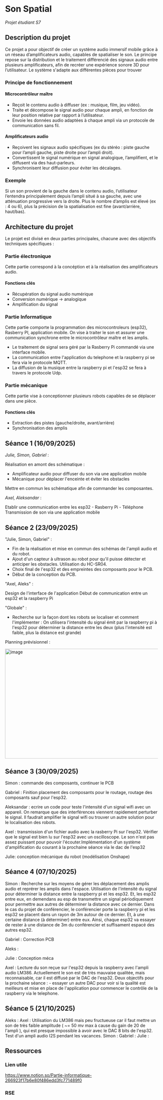 # **Son Spatial**
*Projet étudiant S7*

## Description du projet 

Ce projet a pour objectif de créer un système audio immersif mobile grâce à un réseau d’amplificateurs audio, capables de spatialiser le son. Le principe repose sur la distribution et le traitement différencié des signaux audio entre plusieurs amplificateurs, afin de recréer une expérience sonore 3D pour l’utilisateur. Le système s'adapte aux différentes pièces pour trouver 

### Principe de fonctionnement 

#### Microcontrôleur maître

- Reçoit le contenu audio à diffuser (ex : musique, film, jeu vidéo).
- Traite et décompose le signal audio pour chaque ampli, en fonction de leur position relative par rapport à l’utilisateur.
- Envoie les données audio adaptées à chaque ampli via un protocole de communication sans fil.

#### Amplificateurs audio

- Reçoivent les signaux audio spécifiques (ex du stéréo : piste gauche pour l’ampli gauche, piste droite pour l’ampli droit).
- Convertissent le signal numérique en signal analogique, l’amplifient, et le diffusent via des haut-parleurs.
- Synchronisent leur diffusion pour éviter les décalages.

### Exemple

Si un son provient de la gauche dans le contenu audio, l’utilisateur l’entendra principalement depuis l’ampli situé à sa gauche, avec une atténuation progressive vers la droite. Plus le nombre d’amplis est élevé (ex : 4 ou 6), plus la précision de la spatialisation est fine (avant/arrière, haut/bas).

## Architecture du projet

Le projet est divisé en deux parties principales, chacune avec des objectifs techniques spécifiques :

### Partie électronique

Cette partie correspond à la concéption et à la réalisation des amplificateurs audio.

#### Fonctions clés 

- Récupération du signal audio numérique
- Conversion numérique → analogique
- Amplification du signal

### Partie Informatique

Cette partie comporte la programmation des microcontroleurs (esp32), Rasberry PI, application mobile.
On vise à traiter le son et assurer une communication synchrone entre le microcontrôleur maître et les amplis.
- Le traitement de signal sera géré par la Rasberry Pi commandé via une interface mobile. 
- La communication entre l'application du telephone et la raspberry pi se fera via le protocole MQTT.
- La diffusion de la musique entre la raspberry pi et l'esp32 se fera à travers le protocole Udp.

### Partie mécanique

Cette partie vise à conceptionner plusieurs robots capables de se déplacer dans une pièce. 

#### Fonctions clés

- Extraction des pistes (gauche/droite, avant/arrière)
- Synchronisation des amplis

## Séance 1 (16/09/2025)

*Julie, Simon, Gabriel* :

Réalisation en amont des schématique :
- Amplificateur audio pour diffuser du son via une application mobile
- Mécanique pour déplacer l'enceinte et éviter les obstacles
  
Mettre en commun les schématique afin de commander les composantes. 

*Axel, Aleksandar* : 

Etablir une communication entre les esp32 - Rasberry Pi - Téléphone
Transmission de son via une application mobile

## Séance 2 (23/09/2025)

"Julie, Simon, Gabriel" : 

- Fin de la réalisation et mise en commun des schémas de l'ampli audio et du robot.
- Ajout d'un capteur à ultrason au robot pour qu'il puisse détecter et anticiper les obstacles. Utilisation du HC-SR04.
- Choix final de l'esp32 et des empreintes des composants pour le PCB. 
- Début de la conception du PCB.

"Axel, Aleks" :

Design de l'interface de l'application
Début de communication entre un esp32 et la raspberry Pi

"Globale" :
- Recherche sur la façon dont les robots se localiser et comment l'implémenter : On utilisera l'intensité du signal émit par la raspberry pi à l'esp32 pour déterminer la distance entre les deux (plus l'intensité est faible, plus la distance est grande)

Planning prévisionnel :

<img width="1354" height="362" alt="image" src="https://github.com/user-attachments/assets/6d0e3242-3ce1-4a6d-a6a6-cdb654a1a0d4" />

## Séance 3 (30/09/2025)

Simon : commande des composants, continuer le PCB

Gabriel : Finition placement des composants pour le routage, routage des composants sauf pour l'esp32. 

Aleksandar : ecrire un code pour teste l'intensité d'un signal wifi avec un appareil. On remarque que des interférences viennent rapidement perturber le signal. Il faudrait amplifier le signal wifi ou trouver un autre solution pour le localisation des robots.

Axel : transmission d'un fichier audio avec la rasberry Pi sur l'esp32. Vérifier que le signal est bien lu sur l'esp32 avec un oscilloscope. Le son n'est pas assez puissant pour pouvoir l'écouter.Implémentation d'un système d'amplification du courant à la prochaine séance via le dac de l'esp32


Julie: conception mécanique du robot (modélisation Onshape)

## Séance 4 (07/10/2025)

Simon : Recherche sur les moyens de gérer les déplacement des amplis audio et reprérer les amplis dans l'espace. Utilisation de l'intensité du signal pour déterminer la distance entre la raspberry pi et les esp32. Et, les esp32 entre eux, en demendans au esp de transmettre un signal périodiquement pour permettre aux autres de déterminer la distance avec ce dernier. Dans le cas du projet de conférencier, le conférencier porte la raspberry pi et les esp32 se placent dans un rayon de 3m autour de ce dernier. Et, à une certaine distance (à déterminer) entre eux. Ainsi, chaque esp32 va essayer de rester à une distance de 3m du conférencier et suffisament espacé des autres esp32.

 Gabriel : Correction PCB

 Aleks : 

 Julie : Conception méca 

 Axel : Lecture du son reçue sur l'esp32 depuis la raspberry avec l'ampli audio LM386. Actuellement le son est de très mauvaise qualitée, mais reconnaisable, car il est diffusé par le DAC de l'esp32. Deux objectifs pour la prochaine séance : - essayer un autre DAC pour voir si la qualité est meilleurs et mise en place de l'application pour commencer le contrôle de la raspberry via le telephone.

## Séance 5 (21/10/2025)

Aleks : 
Axel : Utilisation du LM386 mais peu fructueuse car il faut mettre un son de très faible amplitude ( ~= 50 mv max à cause du gain de 20 de l'ampli ), qui est presque impossible à avoir avec le DAC 8 bits de l'esp32. Test d'un ampli audio I2S pendant les vacances.
Simon : 
Gabriel : 
Julie : 

## Ressources

### Lien utile

https://www.notion.so/Partie-informatique-266923f17b6e80f486edd3fc771489f0

### RSE

